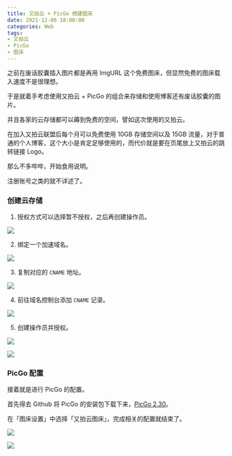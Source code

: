 ```yaml
---
title: 又拍云 + PicGo 搭建图床
date: 2021-12-06 18:00:00
categories: Web
tags:
- 又拍云
- PicGo
- 图床
---
```


之前在废话胶囊插入图片都是再用 ImgURL 这个免费图床，但显然免费的图床载入速度不是很理想。

于是就着手考虑使用又拍云 + PicGo 的组合来存储和使用博客还有废话胶囊的图片。

并且各家的云存储都可以薅到免费的空间，譬如这次使用的又拍云。

在加入又拍云联盟后每个月可以免费使用 10GB 存储空间以及 15GB 流量，对于普通的个人博客，这个大小是肯定足够使用的，而代价就是要在页尾放上又拍云的跳转链接 Logo。<!--more-->

那么不多哔哔，开始食用说明。

注册账号之类的就不详述了。


### 创建云存储

1. 授权方式可以选择暂不授权，之后再创建操作员。

![](http://i.becure.cn/img202112091715392.png)

2. 绑定一个加速域名。

![](http://i.becure.cn/img202112091717196.png)

3. 复制对应的 `CNAME` 地址。

![](https://i.becure.cn/img20211206145200.png)

4. 前往域名控制台添加 `CNAME` 记录。

![](https://i.becure.cn/img20211206145615.png)

5. 创建操作员并授权。

![](https://i.becure.cn/img20211206145904.png)

![](https://i.becure.cn/img20211206150038.png)

### PicGo 配置

接着就是进行 PicGo 的配置。

首先得去 Github 将 PicGo 的安装包下载下来，[PicGo 2.30](https://github.com/Molunerfinn/PicGo/releases/tag/v2.3.0)。

在「图床设置」中选择「又拍云图床」，完成相关的配置就结束了。

![](https://i.becure.cn/img20211206152454.png)

![](https://i.becure.cn/img20211208083951.png)
